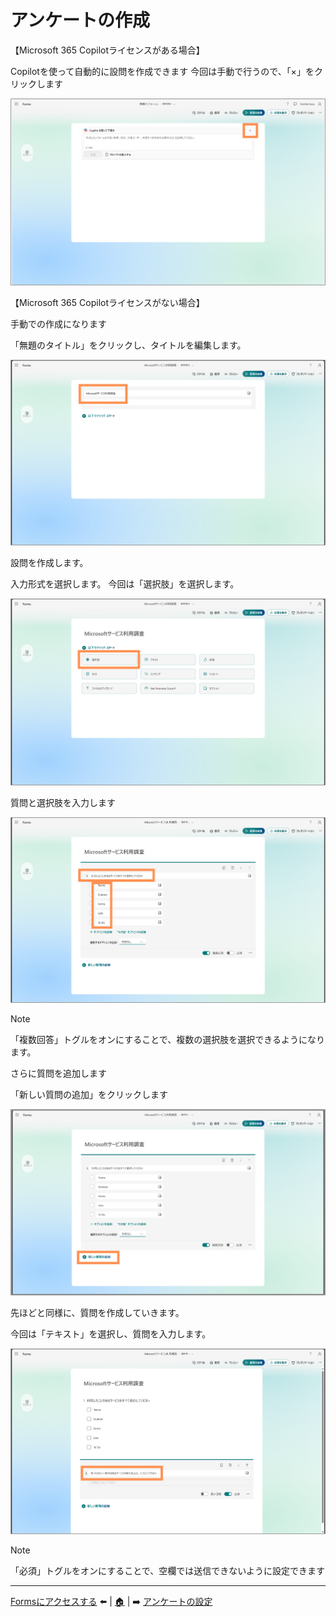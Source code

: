 # アンケートの作成

【Microsoft 365 Copilotライセンスがある場合】

Copilotを使って自動的に設問を作成できます
今回は手動で行うので、「×」をクリックします

![alt text](img/02_createsurvey/スライド9画像.png)

【Microsoft 365 Copilotライセンスがない場合】

手動での作成になります

「無題のタイトル」をクリックし、タイトルを編集します。

![alt text](img/02_createsurvey/スライド10画像.png)

設問を作成します。

入力形式を選択します。
今回は「選択肢」を選択します。

![alt text](img/02_createsurvey/スライド11画像.png)

質問と選択肢を入力します

![alt text](img/02_createsurvey/スライド12の画像.png)

> [!NOTE]
> 「複数回答」トグルをオンにすることで、複数の選択肢を選択できるようになります。

さらに質問を追加します

「新しい質問の追加」をクリックします

![alt text](img/02_createsurvey/スライド13の画像.png)

先ほどと同様に、質問を作成していきます。

今回は「テキスト」を選択し、質問を入力します。

![alt text](img/02_createsurvey/スライド14の画像.png)

> [!NOTE]
> 「必須」トグルをオンにすることで、空欄では送信できないように設定できます

---
 [Formsにアクセスする](./01_access.md) ⬅️ | [🏠](README.md) | ➡️ [アンケートの設定](./03_setting.md)
